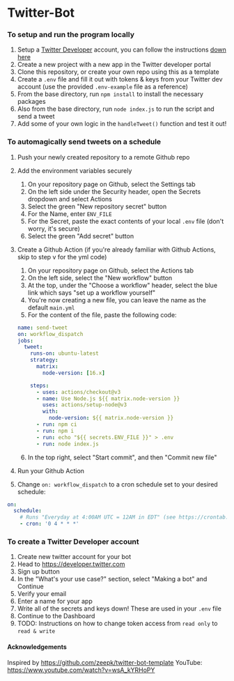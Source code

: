 # Twitter-Bot

### To setup and run the program locally
1. Setup a [Twitter Developer](https://developer.twitter.com) account, you can follow the instructions [down here](#to-create-a-twitter-developer-account)
2. Create a new project with a new app in the Twitter developer portal
3. Clone this repository, or create your own repo using this as a template
4. Create a `.env` file and fill it out with tokens & keys from your Twitter dev account (use the provided `.env-example` file as a reference)
5. From the base directory, run `npm install` to install the necessary packages
6. Also from the base directory, run `node index.js` to run the script and send a tweet
7. Add some of your own logic in the `handleTweet()` function and test it out!

### To automagically send tweets on a schedule
1. Push your newly created repository to a remote Github repo

2. Add the environment variables securely
    1. On your repository page on Github, select the Settings tab
    2. On the left side under the Security header, open the Secrets dropdown and select Actions
    3. Select the green "New repository secret" button
    4. For the Name, enter `ENV_FILE`
    5. For the Secret, paste the exact contents of your local `.env` file (don't worry, it's secure)
    6. Select the green "Add secret" button
    
3. Create a Github Action (if you're already familiar with Github Actions, skip to step v for the yml code)
    1. On your repository page on Github, select the Actions tab
    2. On the left side, select the "New workflow" button
    3. At the top, under the "Choose a workflow" header, select the blue link which says "set up a workflow yourself"
    4. You're now creating a new file, you can leave the name as the default `main.yml`
    5. For the content of the file, paste the following code:
    
    ```yml
    name: send-tweet
    on: workflow_dispatch
    jobs:
      tweet:
        runs-on: ubuntu-latest
        strategy:
          matrix:
            node-version: [16.x]

        steps:
          - uses: actions/checkout@v3
          - name: Use Node.js ${{ matrix.node-version }}
            uses: actions/setup-node@v3
            with:
              node-version: ${{ matrix.node-version }}
          - run: npm ci
          - run: npm i
          - run: echo "${{ secrets.ENV_FILE }}" > .env
          - run: node index.js
    ```
    6. In the top right, select "Start commit", and then "Commit new file"
4. Run your Github Action
5. Change `on: workflow_dispatch` to a cron schedule set to your desired schedule:
```yml
on:
  schedule:
    # Runs "Everyday at 4:00AM UTC = 12AM in EDT" (see https://crontab.guru)
    - cron: '0 4 * * *'
```

### To create a Twitter Developer account
1. Create new twitter account for your bot
2. Head to https://developer.twitter.com
3. Sign up button
4. In the "What's your use case?" section, select "Making a bot" and Continue
5. Verify your email
6. Enter a name for your app
7. Write all of the secrets and keys down! These are used in your `.env` file
8. Continue to the Dashboard
9. TODO: Instructions on how to change token access from `read only` to `read & write`


#### Acknowledgements
Inspired by https://github.com/zeepk/twitter-bot-template
YouTube: https://www.youtube.com/watch?v=wsA_kYRHoPY